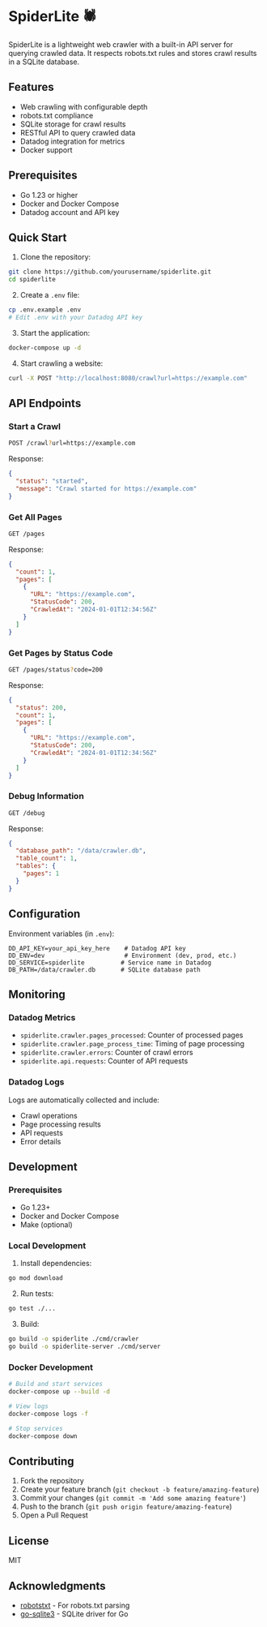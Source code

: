 # SpiderLite 🕷️

SpiderLite is a lightweight web crawler with a built-in API server for querying crawled data. It respects robots.txt rules and stores crawl results in a SQLite database.

## Features

- Web crawling with configurable depth
- robots.txt compliance
- SQLite storage for crawl results
- RESTful API to query crawled data
- Datadog integration for metrics
- Docker support

## Prerequisites

- Go 1.23 or higher
- Docker and Docker Compose
- Datadog account and API key

## Quick Start

1. Clone the repository:
```bash
git clone https://github.com/yourusername/spiderlite.git
cd spiderlite
```

2. Create a `.env` file:
```bash
cp .env.example .env
# Edit .env with your Datadog API key
```

3. Start the application:
```bash
docker-compose up -d
```

4. Start crawling a website:
```bash
curl -X POST "http://localhost:8080/crawl?url=https://example.com"
```

## API Endpoints

### Start a Crawl
```bash
POST /crawl?url=https://example.com
```
Response:
```json
{
  "status": "started",
  "message": "Crawl started for https://example.com"
}
```

### Get All Pages
```bash
GET /pages
```
Response:
```json
{
  "count": 1,
  "pages": [
    {
      "URL": "https://example.com",
      "StatusCode": 200,
      "CrawledAt": "2024-01-01T12:34:56Z"
    }
  ]
}
```

### Get Pages by Status Code
```bash
GET /pages/status?code=200
```
Response:
```json
{
  "status": 200,
  "count": 1,
  "pages": [
    {
      "URL": "https://example.com",
      "StatusCode": 200,
      "CrawledAt": "2024-01-01T12:34:56Z"
    }
  ]
}
```

### Debug Information
```bash
GET /debug
```
Response:
```json
{
  "database_path": "/data/crawler.db",
  "table_count": 1,
  "tables": {
    "pages": 1
  }
}
```

## Configuration

Environment variables (in `.env`):

```env
DD_API_KEY=your_api_key_here    # Datadog API key
DD_ENV=dev                      # Environment (dev, prod, etc.)
DD_SERVICE=spiderlite          # Service name in Datadog
DB_PATH=/data/crawler.db       # SQLite database path
```

## Monitoring

### Datadog Metrics

- `spiderlite.crawler.pages_processed`: Counter of processed pages
- `spiderlite.crawler.page_process_time`: Timing of page processing
- `spiderlite.crawler.errors`: Counter of crawl errors
- `spiderlite.api.requests`: Counter of API requests

### Datadog Logs

Logs are automatically collected and include:
- Crawl operations
- Page processing results
- API requests
- Error details

## Development

### Prerequisites

- Go 1.23+
- Docker and Docker Compose
- Make (optional)

### Local Development

1. Install dependencies:
```bash
go mod download
```

2. Run tests:
```bash
go test ./...
```

3. Build:
```bash
go build -o spiderlite ./cmd/crawler
go build -o spiderlite-server ./cmd/server
```

### Docker Development

```bash
# Build and start services
docker-compose up --build -d

# View logs
docker-compose logs -f

# Stop services
docker-compose down
```

## Contributing

1. Fork the repository
2. Create your feature branch (`git checkout -b feature/amazing-feature`)
3. Commit your changes (`git commit -m 'Add some amazing feature'`)
4. Push to the branch (`git push origin feature/amazing-feature`)
5. Open a Pull Request

## License

MIT

## Acknowledgments

- [robotstxt](https://github.com/temoto/robotstxt) - For robots.txt parsing
- [go-sqlite3](https://github.com/mattn/go-sqlite3) - SQLite driver for Go
